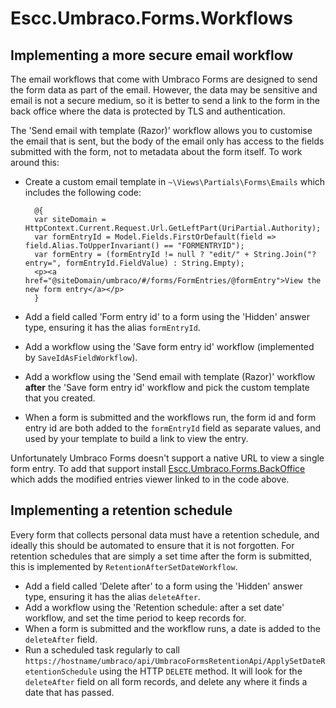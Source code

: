 # Escc.Umbraco.Forms.Workflows

## Implementing a more secure email workflow

The email workflows that come with Umbraco Forms are designed to send the form data as part of the email. However, the data may be sensitive and email is not a secure medium, so it is better to send a link to the form in the back office where the data is protected by TLS and authentication.

The 'Send email with template (Razor)' workflow allows you to customise the email that is sent, but the body of the email only has access to the fields submitted with the form, not to metadata about the form itself. To work around this:

* Create a custom email template in `~\Views\Partials\Forms\Emails` which includes the following code:

        @{ 
    	var siteDomain = HttpContext.Current.Request.Url.GetLeftPart(UriPartial.Authority);
        var formEntryId = Model.Fields.FirstOrDefault(field => field.Alias.ToUpperInvariant() == "FORMENTRYID");
        var formEntry = (formEntryId != null ? "edit/" + String.Join("?entry=", formEntryId.FieldValue) : String.Empty);
        <p><a href="@siteDomain/umbraco/#/forms/FormEntries/@formEntry">View the new form entry</a></p>
        }

* Add a field called 'Form entry id' to a form using the 'Hidden' answer type, ensuring it has the alias `formEntryId`.

* Add a workflow using the 'Save form entry id' workflow (implemented by `SaveIdAsFieldWorkflow`).

* Add a workflow using the 'Send email with template (Razor)' workflow **after** the 'Save form entry id' workflow and pick the custom template that you created. 
 
  
* When a form is submitted and the workflows run, the form id and form entry id are both added to the `formEntryId` field as separate values, and used by your template to build a link to view the entry. 

Unfortunately Umbraco Forms doesn't support a native URL to view a single form entry. To add that support install [Escc.Umbraco.Forms.BackOffice](../Escc.Umbraco.Forms.Backoffice/) which adds the modified entries viewer linked to in the code above.


## Implementing a retention schedule

Every form that collects personal data must have a retention schedule, and ideally this should be automated to ensure that it is not forgotten. For retention schedules that are simply a set time after the form is submitted, this is implemented by `RetentionAfterSetDateWorkflow`. 

* Add a field called 'Delete after' to a form using the 'Hidden' answer type, ensuring it has the alias `deleteAfter`.
* Add a workflow using the 'Retention schedule: after a set date' workflow, and set the time period to keep records for.
* When a form is submitted and the workflow runs, a date is added to the `deleteAfter` field.
* Run a scheduled task regularly to call `https://hostname/umbraco/api/UmbracoFormsRetentionApi/ApplySetDateRetentionSchedule` using the HTTP `DELETE` method. It will look for the `deleteAfter` field on all form records, and delete any where it finds a date that has passed. 